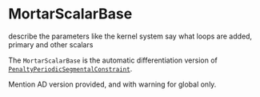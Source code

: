# MortarScalarBase

describe the parameters like the kernel system
say what loops are added, primary and other scalars

The `MortarScalarBase` is the automatic differentiation version of [`PenaltyPeriodicSegmentalConstraint`](PenaltyPeriodicSegmentalConstraint.md).

Mention AD version provided, and with warning for global only.

